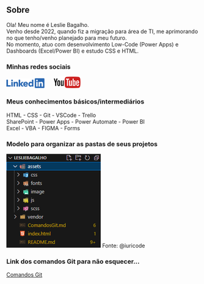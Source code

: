 ﻿<h2>Sobre</h2>
Ola! Meu nome é Leslie Bagalho.<br>
Venho desde 2022, quando fiz a migração para área de TI, me aprimorando no que tenho/venho planejado para meu futuro.<br>
No momento, atuo com desenvolvimento Low-Code (Power Apps) e Dashboards (Excel/Power BI) e estudo CSS e HTML.<br>

<h3>Minhas redes sociais</h3>
<div>
    <a href="https://www.linkedin.com/in/lesliebagalho/" target="_blank"><img src="assets/image/linkedin.png" style="width: 100px;" alt=""></a>
    &nbsp;&nbsp;&nbsp;&nbsp;
    <a href="https://youtube.com/@l2bsolucoes-ocf" target="_blank"><img src="assets/image/youtube.png" style="width: 70px;" alt=""></a>
</div>

<h3>Meus conhecimentos básicos/intermediários</h3>
HTML - CSS - Git - VSCode - Trello<br>
SharePoint - Power Apps - Power Automate - Power BI<br>
Excel - VBA - FIGMA - Forms

<h3>Modelo para organizar as pastas de seus projetos</h3>
<img src="assets/image/orgnizar-pastas-dev.png" alt="">
Fonte: @iuricode

<h3>Link dos comandos Git para não esquecer...</h3>
<div>
    <a href="/ComandosGit.md">Comandos Git</a>
</div>
